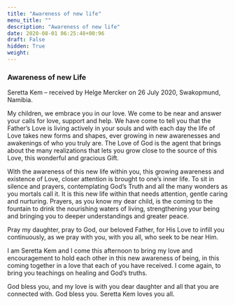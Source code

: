 ```yaml
---
title: "Awareness of new life"
menu_title: ""
description: "Awareness of new life"
date: 2020-08-01 06:25:48+00:96
draft: False
hidden: True
weight:
---
```

### Awareness of new Life

Seretta Kem – received by Helge Mercker on 26 July 2020, Swakopmund, Namibia.

My children, we embrace you in our love. We come to be near and answer your calls for love, support and help. We have come to tell you that the Father’s Love is living actively in your souls and with each day the life of Love takes new forms and shapes, ever growing in new awarenesses and awakenings of who you truly are. The Love of God is the agent that brings about the many realizations that lets you grow close to the source of this Love, this wonderful and gracious Gift.

With the awareness of this new life within you, this growing awareness and existence of Love, closer attention is brought to one’s inner life. To sit in silence and prayers, contemplating God’s Truth and all the many wonders as you mortals call it. It is this new life within that needs attention, gentle caring and nurturing. Prayers, as you know my dear child, is the coming to the fountain to drink the nourishing waters of living, strengthening your being and bringing you to deeper understandings and greater peace.

Pray my daughter, pray to God, our beloved Father, for His Love to infill you continuously, as we pray with you, with you all, who seek to be near Him.

I am Seretta Kem and I come this afternoon to bring my love and encouragement to hold each other in this new awareness of being, in this coming together in a love that each of you have received. I come again, to bring you teachings on healing and God’s truths.

God bless you, and my love is with you dear daughter and all that you are connected with. God bless you. Seretta Kem loves you all.
